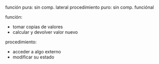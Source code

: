 función pura: sin comp. lateral
procedimiento puro: sin comp. funciónal

función:
-  tomar copias de valores
-  calcular y devolver valor nuevo 

procedimiento:
- acceder a algo externo
- modificar su estado